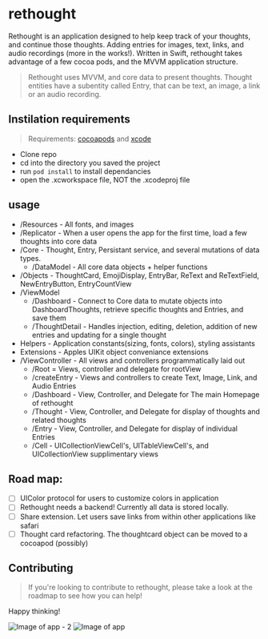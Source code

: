 # rethought
Rethought is an application designed to help keep track of your thoughts, and continue those thoughts.  Adding entries for images, text, links,  and audio recordings (more in the works!).  Written in Swift, rethought takes advantage of a few cocoa pods, and the MVVM application structure. 


> Rethought uses MVVM, and core data to present thoughts.  Thought entities have a subentity called Entry, that can be text, an image, a link or an audio recording.  

## Instilation requirements 
> Requirements:  [cocoapods](https://cocoapods.org) and [xcode](https://apple.com/developer)
* Clone repo
* cd into the directory you saved the project
* run `pod install` to install dependancies 
* open the .xcworkspace file, NOT the .xcodeproj file

## usage 
* /Resources - All fonts, and images
* /Replicator - When a user opens the app for the first time, load a few thoughts into core data
* /Core - Thought, Entry, Persistant service, and several mutations of data types. 
  * /DataModel - All core data objects + helper functions
* /Objects - ThoughtCard, EmojiDisplay, EntryBar, ReText and ReTextField, NewEntryButton, EntryCountView
* /ViewModel
  * /Dashboard - Connect to Core data to mutate objects into DashboardThoughts, retrieve specific thoughts and Entries, and save them
  * /ThoughtDetail - Handles injection, editing, deletion, addition of new entries and updating for a single thought
* Helpers - Application constants(sizing, fonts, colors), styling assistants
* Extensions - Apples UIKit object conveniance extensions
* /ViewController - All views and controllers programmatically laid out
  * /Root = Views, controller and delegate for rootView
  * /createEntry - Views and controllers to create Text, Image, Link, and Audio Entries
  * /Dashboard - View, Controller, and Delegate for The main Homepage of rethought
  * /Thought - View, Controller, and Delegate for display of thoughts and related thoughts
  * /Entry - View, Controller, and Delegate for display of individual Entries
  * /Cell - UICollectionViewCell's, UITableViewCell's, and UICollectionView supplimentary views
  

## Road map: 
- [ ] UIColor protocol for users to customize colors in application
- [ ] Rethought needs a backend! Currently all data is stored locally. 
- [ ] Share extension.  Let users save links from within other applications like safari
- [ ] Thought card refactoring.  The thoughtcard object can be moved to a cocoapod (possibly)

## Contributing
> If you're looking to contribute to rethought, please take a look at the roadmap to see how you can help!

Happy thinking! 

![Image of app - 2](https://s3-us-west-2.amazonaws.com/gifton/rethoughtImage2.png)
![Image of app](https://s3-us-west-2.amazonaws.com/gifton/rethoughtImage1.png)

